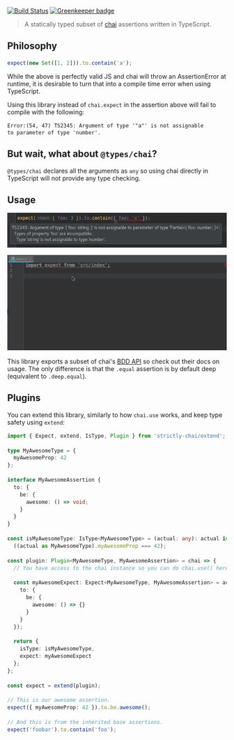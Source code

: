 [![Build
Status](https://travis-ci.com/NiGhTTraX/strictly-chai.svg?branch=master)](https://travis-ci.com/NiGhTTraX/strictly-chai) 
[![Greenkeeper badge](https://badges.greenkeeper.io/NiGhTTraX/strictly-chai.svg)](https://greenkeeper.io/)

> A statically typed subset of [chai](http://www.chaijs.com) assertions written
in TypeScript.


## Philosophy

```js
expect(new Set([1, 2])).to.contain('a');
```

While the above is perfectly valid JS and chai will throw an AssertionError at
runtime, it is desirable to turn that into a compile time error when using
TypeScript.

Using this library instead of `chai.expect` in the assertion above will
fail to compile with the following:

```
Error:(54, 47) TS2345: Argument of type '"a"' is not assignable
to parameter of type 'number'.
```


## But wait, what about `@types/chai`?

`@types/chai` declares all the arguments as `any` so using chai
directly in TypeScript will not provide any type checking.


## Usage

![object-contains](./docs/object-contains.png)

![demo](./docs/demo.gif)

This library exports a subset of chai's [BDD API](http://www.chaijs.com/api/bdd/)
so check out their docs on usage. The only difference is that the `.equal`
assertion is by default deep (equivalent to `.deep.equal`).


## Plugins

You can extend this library, similarly to how `chai.use` works, and keep type
safety using `extend`:

```ts
import { Expect, extend, IsType, Plugin } from 'strictly-chai/extend';

type MyAwesomeType = {
  myAwesomeProp: 42
};

interface MyAwesomeAssertion {
  to: {
    be: {
      awesome: () => void;
    }
  }
}

const isMyAwesomeType: IsType<MyAwesomeType> = (actual: any): actual is MyAwesomeType =>
  ((actual as MyAwesomeType).myAwesomeProp === 42);

const plugin: Plugin<MyAwesomeType, MyAwesomeAssertion> = chai => {
  // You have access to the chai instance so you can do chai.use() here.

  const myAwesomeExpect: Expect<MyAwesomeType, MyAwesomeAssertion> = actual => ({
    to: {
      be: {
        awesome: () => {}
      }
    }
  });

  return {
    isType: isMyAwesomeType,
    expect: myAwesomeExpect
  };
};

const expect = extend(plugin);

// This is our awesome assertion.
expect({ myAwesomeProp: 42 }).to.be.awesome();

// And this is from the inherited base assertions.
expect('foobar').to.contain('foo');
```
